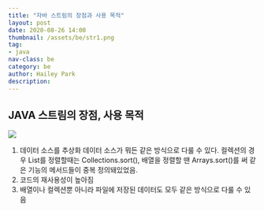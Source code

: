 ```yaml
---
title: "자바 스트림의 장점과 사용 목적"
layout: post
date: 2020-08-26 14:00
thumbnail: /assets/be/str1.png
tag:
- java
nav-class: be
category: be
author: Hailey Park
description: 
---
```


## JAVA 스트림의 장점, 사용 목적

<img src='{{site.baseurl}}/assets/be/str1.png' style='max-width:1000px' />

1. 데이터 소스를 추상화
데이터 소스가 뭐든 같은 방식으로 다룰 수 있다. 컬렉션의 경우 List를 정렬할때는 Collections.sort(), 배열을 정렬할 땐 Arrays.sort()를 써 같은 기능의 메서드들이 중복 정의돼있었음.
2. 코드의 재사용성이 높아짐
3. 배열이나 컬렉션뿐 아니라 파일에 저장된 데이터도 모두 같은 방식으로 다룰 수 있음